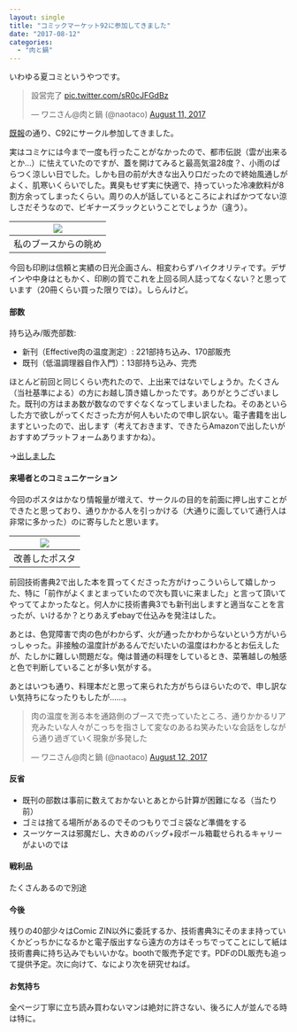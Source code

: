 ```yaml
---
layout: single
title: "コミックマーケット92に参加してきました"
date: "2017-08-12"
categories: 
  - "肉と鍋"
---
```


いわゆる夏コミというやつです。

<blockquote class="twitter-tweet" data-lang="en"><p dir="ltr" lang="ja">設営完了 <a href="https://t.co/sR0cJFGdBz">pic.twitter.com/sR0cJFGdBz</a></p>— ワニさん@肉と鍋 (@naotaco) <a href="https://twitter.com/naotaco/status/895797145495678976">August 11, 2017</a></blockquote>

<script async src="//platform.twitter.com/widgets.js" charset="utf-8"></script>

[既報](https://blog.naotaco.com/archives/1627)の通り、C92にサークル参加してきました。

実はコミケには今まで一度も行ったことがなかったので、都市伝説（雲が出来るとか…）に怯えていたのですが、蓋を開けてみると最高気温28度？、小雨のぱらつく涼しい日でした。しかも目の前が大きな出入り口だったので終始風通しがよく、肌寒いくらいでした。異臭もせず実に快適で、持っていった冷凍飲料が8割方余ってしまったくらい。周りの人が話しているところによればかつてない涼しさだそうなので、ビギナーズラックということでしょうか（違う）。

| ![](https://blog.naotaco.com/assets/images/posts/2017/08/7eec0b92518e403ce75658d4af47f629.jpg) |
|:--:|
|  私のブースからの眺め |

今回も印刷は信頼と実績の日光企画さん、相変わらずハイクオリティです。デザインや中身はともかく、印刷の質でこれを上回る同人誌ってなくない？と思っています（20冊くらい買った限りでは）。しらんけど。

#### 部数

持ち込み/販売部数:

- 新刊（Effective肉の温度測定）: 221部持ち込み、170部販売
- 既刊（低温調理器自作入門）：13部持ち込み、完売

ほとんど前回と同じくらい売れたので、上出来ではないでしょうか。たくさん（当社基準による）の方にお越し頂き嬉しかったです。ありがとうございました。既刊の方はまあ数が数なのですぐなくなってしまいましたね。そのあといらした方で欲しがってくださった方が何人もいたので申し訳ない。電子書籍を出しますといったので、出します（考えておきます、できたらAmazonで出したいがおすすめプラットフォームありますかね）。

→[出しました](https://blog.naotaco.com/archives/1685)

#### 来場者とのコミュニケーション

今回のポスタはかなり情報量が増えて、サークルの目的を前面に押し出すことができたと思っており、通りかかる人を引っかける（大通りに面していて通行人は非常に多かった）のに寄与したと思います。

| ![](https://blog.naotaco.com/assets/images/posts/2017/08/97c9007da2b1da5d0e70b3d786ed91f7.jpg) |
|:--:|
|  改善したポスタ |

前回技術書典2で出した本を買ってくださった方がけっこういらして嬉しかった、特に「前作がよくまとまっていたので次も買いに来ました」と言って頂いてやっててよかったなと。何人かに技術書典3でも新刊出しますと適当なことを言ったが、いけるか？とりあえずebayで仕込みを発注はした。

あとは、色覚障害で肉の色がわからず、火が通ったかわからないという方がいらっしゃった。非接触の温度計があるんでだいたいの温度はわかるとお伝えしたが、たしかに難しい問題だな。俺は普通の料理をしているとき、菜箸越しの触感と色で判断していることが多い気がする。

あとはいつも通り、料理本だと思って来られた方がちらほらいたので、申し訳ない気持ちになったりもしたが……。

<blockquote class="twitter-tweet" data-lang="en"><p lang="ja" dir="ltr">肉の温度を測る本を通路側のブースで売っていたところ、通りかかるリア充みたいな人々がこっちを指さして変なのあるね笑みたいな会話をしながら通り過ぎていく現象が多発した</p>— ワニさん@肉と鍋 (@naotaco) <a href="https://twitter.com/naotaco/status/896219341405904896">August 12, 2017</a></blockquote>

<script async src="//platform.twitter.com/widgets.js" charset="utf-8"></script>

#### 反省

- 既刊の部数は事前に数えておかないとあとから計算が困難になる（当たり前）
- ゴミは捨てる場所があるのでそのつもりでゴミ袋など準備をする
- スーツケースは邪魔だし、大きめのバッグ+段ボール箱載せられるキャリーがよいのでは

#### 戦利品

たくさんあるので別途

#### 今後

残りの40部少々はComic ZIN以外に委託するか、技術書典3にそのまま持っていくかどっちかになるかと電子版出すなら遠方の方はそっちでってことにして紙は技術書典に持ち込みでもいいかな。boothで販売予定です。PDFのDL販売も追って提供予定。次に向けて、なにより次を研究せねば。

#### お気持ち

全ページ丁寧に立ち読み買わないマンは絶対に許さない、後ろに人が並んでる時は特に。
